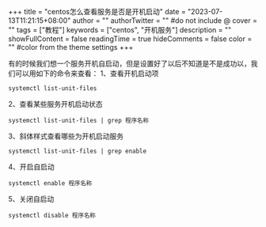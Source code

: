 +++
title = "centos怎么查看服务是否是开机启动"
date = "2023-07-13T11:21:15+08:00"
author = ""
authorTwitter = "" #do not include @
cover = ""
tags = ["教程"]
keywords = ["centos", "开机服务"]
description = ""
showFullContent = false
readingTime = true
hideComments = false
color = "" #color from the theme settings
+++

有的时候我们想一个服务开机自启动，但是设置好了以后不知道是不是成功以，我们可以用如下的命令来查看：
1、查看开机启动项
```shell
systemctl list-unit-files
```
2、查看某些服务开机启动状态
```shell
systemctl list-unit-files | grep 程序名称
```
3、斜体样式查看哪些为开机启动服务
```shell
systemctl list-unit-files | grep enable
```
4、开启自启动
```shell
systemctl enable 程序名称
```
5、关闭自启动
```shell
systemctl disable 程序名称
```

